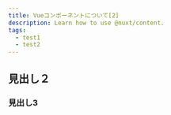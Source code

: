 ```yaml
---
title: Vueコンポーネントについて[2]
description: Learn how to use @nuxt/content.
tags:
  - test1
  - test2
---
```


## 見出し２
### 見出し3
